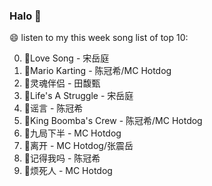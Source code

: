 

### Halo 👋

😄 listen to my this week song list of top 10:

0. 🌈Love Song - 宋岳庭
1. 🌈Mario Karting - 陈冠希/MC Hotdog
2. 🌈灵魂伴侣 - 田馥甄
3. 🌈Life's A Struggle - 宋岳庭
4. 🌈谣言 - 陈冠希
5. 🌈King Boomba's Crew - 陈冠希/MC Hotdog
6. 🌈九局下半 - MC Hotdog
7. 🌈离开 - MC Hotdog/张震岳
8. 🌈记得我吗 - 陈冠希
9. 🌈烦死人 - MC Hotdog

